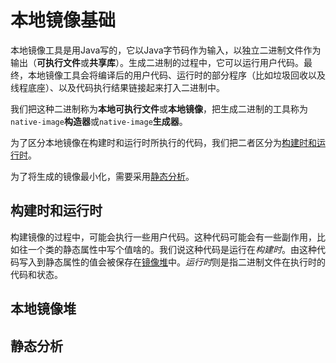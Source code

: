 # 本地镜像基础

本地镜像工具是用Java写的，它以Java字节码作为输入，以独立二进制文件作为输出（**可执行文件**或**共享库**）。生成二进制的过程中，它可以运行用户代码。最终，本地镜像工具会将编译后的用户代码、运行时的部分程序（比如垃圾回收以及线程底座）、以及代码执行结果链接起来打入二进制中。

我们把这种二进制称为**本地可执行文件**或**本地镜像**，把生成二进制的工具称为`native-image`**构造器**或`native-image`**生成器**。

为了区分本地镜像在构建时和运行时所执行的代码，我们把二者区分为[构建时和运行时](#构建时和运行时)。

为了将生成的镜像最小化，需要采用[静态分析](#静态分析)。

## 构建时和运行时

构建镜像的过程中，可能会执行一些用户代码。这种代码可能会有一些副作用，比如往一个类的静态属性中写个值啥的。我们说这种代码是运行在*构建时*。由这种代码写入到静态属性的值会被保存在[镜像堆](#本地镜像堆)中。*运行时*则是指二进制文件在执行时的代码和状态。



## 本地镜像堆

## 静态分析